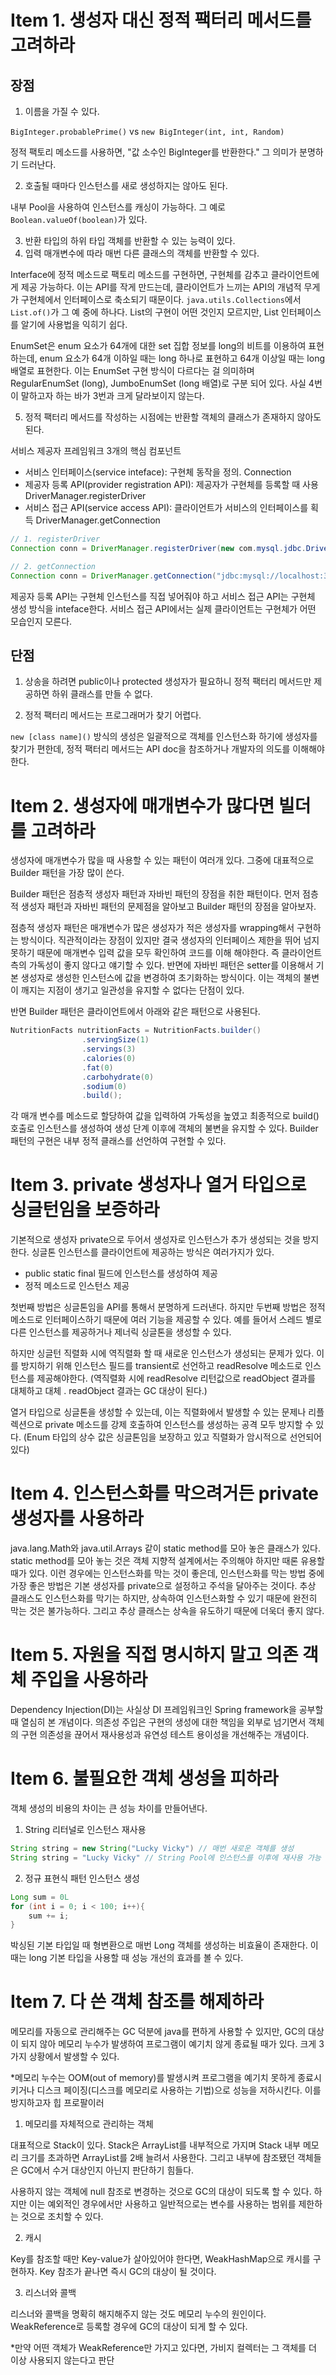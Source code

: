 # Item 1. 생성자 대신 정적 팩터리 메서드를 고려하라

## 장점

1. 이름을 가질 수 있다.

`BigInteger.probablePrime()` vs `new BigInteger(int, int, Random)`

정적 팩토리 메소드를 사용하면, "값 소수인 BigInteger를 반환한다." 그 의미가 분명하기 드러난다.

2. 호출될 때마다 인스턴스를 새로 생성하지는 않아도 된다.

내부 Pool을 사용하여 인스턴스를 캐싱이 가능하다. 그 예로 `Boolean.valueOf(boolean)`가 있다.

3. 반환 타입의 하위 타입 객체를 반환할 수 있는 능력이 있다.
4. 입력 매개변수에 따라 매번 다른 클래스의 객체를 반환할 수 있다.

Interface에 정적 메소드로 팩토리 메소드를 구현하면, 구현체를 감추고 클라이언트에게 제공 가능하다. 이는 API를 작게 만드는데, 클라이언트가 느끼는 API의 개념적 무게가 구현체에서 인터페이스로 축소되기 때문이다. `java.utils.Collections`에서 `List.of()`가 그 예 중에 하나다. List의 구현이 어떤 것인지 모르지만, List 인터페이스를 알기에 사용법을 익히기 쉽다.
	
EnumSet은 enum 요소가 64개에 대한  set 집합 정보를 long의 비트를 이용하여 표현하는데, enum 요소가 64개 이하일 때는 long 하나로 표현하고 64개 이상일 때는 long 배열로 표현한다. 이는 EnumSet 구현 방식이 다르다는 걸 의미하며 RegularEnumSet (long), JumboEnumSet (long 배열)로 구분 되어 있다. 사실 4번이 말하고자 하는 바가 3번과 크게 달라보이지 않는다.

5. 정적 팩터리 메서드를 작성하는 시점에는 반환할 객체의 클래스가 존재하지 않아도 된다.

서비스 제공자 프레임워크 3개의 핵심 컴포넌트

- 서비스 인터페이스(service inteface): 구현체 동작을 정의. Connection
- 제공자 등록 API(provider registration API): 제공자가 구현체를 등록할 때 사용 DriverManager.registerDriver
- 서비스 접근 API(service access API): 클라이언트가 서비스의 인터페이스를 획득 DriverManager.getConnection

```java
// 1. registerDriver
Connection conn = DriverManager.registerDriver(new com.mysql.jdbc.Driver());

// 2. getConnection
Connection conn = DriverManager.getConnection("jdbc:mysql://localhost:3306/mydb", "username", "password");
```

제공자 등록 API는 구현체 인스턴스를 직접 넣어줘야 하고 서비스 접근 API는 구현체 생성 방식을 inteface한다. 서비스 접근 API에서는 실제 클라이언트는 구현체가 어떤 모습인지 모른다.


## 단점

1. 상송을 하려면 public이나 protected 생성자가 필요하니 정적 팩터리 메서드만 제공하면 하위 클래스를 만들 수 없다.

2. 정적 팩터리 메서드는 프로그래머가 찾기 어렵다.

`new [class name]()` 방식의 생성은 일괄적으로 객체를 인스턴스화 하기에 생성자를 찾기가 편한데, 정적 팩터리 메서드는 API doc을 참조하거나 개발자의 의도를 이해해야 한다.

# Item 2. 생성자에 매개변수가 많다면 빌더를 고려하라

생성자에 매개변수가 많을 때 사용할 수 있는 패턴이 여러개 있다. 그중에 대표적으로 Builder 패턴을 가장 많이 쓴다. 

Builder 패턴은 점층적 생성자 패턴과 자바빈 패턴의 장점을 취한 패턴이다. 먼저 점층적 생성자 패턴과 자바빈 패턴의 문제점을 알아보고 Builder 패턴의 장점을 알아보자.

점층적 생성자 패턴은 매개변수가 많은 생성자가 적은 생성자를 wrapping해서 구현하는 방식이다. 직관적이라는 장점이 있지만 결국 생성자의 인터페이스 제한을 뛰어 넘지 못하기 때문에 매개변수 입력 값을 모두 확인하여 코드를 이해 해야한다. 즉 클라이언트 측의 가독성이 좋지 않다고 얘기할 수 있다. 반면에 자바빈 패턴은 setter를 이용해서 기본 생성자로 생성한 인스턴스에 값을 변경하여 초기화하는 방식이다. 이는 객체의 불변이 깨지는 지점이 생기고 일관성을 유지할 수 없다는 단점이 있다.

반면 Builder 패턴은 클라이언트에서 아래와 같은 패턴으로 사용된다.

```java
NutritionFacts nutritionFacts = NutritionFacts.builder()
                .servingSize(1)
                .servings(3)
                .calories(0)
                .fat(0)
                .carbohydrate(0)
                .sodium(0)
                .build();
```

각 매개 변수를 메소드로 할당하여 값을 입력하여 가독성을 높였고 최종적으로 build() 호출로 인스턴스를 생성하여 생성 단계 이후에 객체의 불변을 유지할 수 있다. Builder 패턴의 구현은 내부 정적 클래스를 선언하여 구현할 수 있다.

# Item 3. private 생성자나 열거 타입으로 싱글턴임을 보증하라

기본적으로 생성자 private으로 두어서 생성자로 인스턴스가 추가 생성되는 것을 방지한다. 싱글톤 인스턴스를 클라이언트에 제공하는 방식은 여러가지가 있다.

- public static final 필드에 인스턴스를 생성하여 제공
- 정적 메소드로 인스턴스 제공

첫번째 방법은 싱글톤임을 API를 통해서 분명하게 드러낸다. 하지만 두번째 방법은 정적 메소드로 인터페이스하기 때문에 여러 기능을 제공할 수 있다. 예를 들어서 스레드 별로 다른 인스턴스를 제공하거나 제너릭 싱글톤을 생성할 수 있다.

하지만 싱글턴 직렬화 시에 역직렬화 할 때 새로운 인스턴스가 생성되는 문제가 있다. 이를 방지하기 위해 인스턴스 필드를 transient로 선언하고 readResolve 메소드로 인스턴스를 제공해야한다. (역직렬화 시에 readResolve 리턴값으로 readObject 결과를 대체하고 대체 . readObject 결과는 GC 대상이 된다.)

열거 타입으로 싱글톤을 생성할 수 있는데, 이는 직렬화에서 발생할 수 있는 문제나 리플렉션으로 private 메소드를 강제 호출하여 인스턴스를 생성하는 공격 모두 방지할 수 있다. (Enum 타입의 상수 값은 싱글톤임을 보장하고 있고 직렬화가 암시적으로 선언되어 있다)

# Item 4. 인스턴스화를 막으려거든 private 생성자를 사용하라

java.lang.Math와 java.util.Arrays 같이 static method를 모아 놓은 클래스가 있다. static method를 모아 놓는 것은 객체 지향적 설계에서는 주의해야 하지만 때론 유용할 때가 있다. 이런 경우에는 인스턴스화를 막는 것이 좋은데, 인스턴스화를 막는 방법 중에 가장 좋은 방법은 기본 생성자를 private으로 설정하고 주석을 달아주는 것이다. 추상 클래스도 인스턴스화를 막기는 하지만, 상속하여 인스턴스화할 수 있기 때문에 완전히 막는 것은 불가능하다. 그리고 추상 클래스는 상속을 유도하기 때문에 더욱더 좋지 않다.

# Item 5. 자원을 직접 명시하지 말고 의존 객체 주입을 사용하라

Dependency Injection(DI)는 사실상 DI 프레임워크인 Spring framework을 공부할 때 열심히 본 개념이다. 의존성 주입은 구현의 생성에 대한 책임을 외부로 넘기면서 객체의 구현 의존성을 끊어서 재사용성과 유연성 테스트 용이성을 개선해주는 개념이다.

# Item 6. 불필요한 객체 생성을 피하라

객체 생성의 비용의 차이는 큰 성능 차이를 만들어낸다.

1. String 리터널로 인스턴스 재사용
```java
String string = new String("Lucky Vicky") // 매번 새로운 객체를 생성
String string = "Lucky Vicky" // String Pool에 인스턴스를 이후에 재사용 가능
```

2. 정규 표현식 패턴 인스턴스 생성
```java
Long sum = 0L
for (int i = 0; i < 100; i++){
	sum += i;
}
```
박싱된 기본 타입일 때 형변환으로 매번 Long 객체를 생성하는 비효율이 존재한다. 이때는 long 기본 타입을 사용할 때 성능 개선의 효과를 볼 수 있다.

# Item 7. 다 쓴 객체 참조를 해제하라

메모리를 자동으로 관리해주는 GC 덕분에 java를 편하게 사용할 수 있지만, GC의 대상이 되지 않아 메모리 누수가 발생하여 프로그램이 예기치 않게 종료될 때가 있다. 크게 3가지 상황에서 발생할 수 있다.

*메모리 누수는 OOM(out of memory)를 발생시켜 프로그램을 예기치 못하게 종료시키거나 디스크 페이징(디스크를 메모리로 사용하는 기법)으로 성능을 저하시킨다. 이를 방지하고자 힙 프로팔이러

1. 메모리를 자체적으로 관리하는 객체

대표적으로 Stack이 있다. Stack은 ArrayList를 내부적으로 가지며 Stack 내부 메모리 크기를 초과하면 ArrayList를 2배 늘려서 사용한다. 그리고 내부에 참조됐던 객체들은 GC에서 수거 대상인지 아닌지 판단하기 힘들다.

사용하지 않는 객체에 null 참조로 변경하는 것으로 GC의 대상이 되도록 할 수 있다. 하지만 이는 예외적인 경우에서만 사용하고 일반적으로는 변수를 사용하는 범위를 제한하는 것으로 조치할 수 있다.

2. 캐시

Key를 참조할 때만 Key-value가 살아있어야 한다면, WeakHashMap으로 캐시를 구현하자. Key 참조가 끝나면 즉시 GC의 대상이 될 것이다.

3. 리스너와 콜백

리스너와 콜백을 명확히 해지해주지 않는 것도 메모리 누수의 원인이다. WeakReference로 등록할 경우에 GC의 대상이 되게 할 수 있다.

*만약 어떤 객체가 WeakReference만 가지고 있다면, 가비지 컬렉터는 그 객체를 더 이상 사용되지 않는다고 판단

